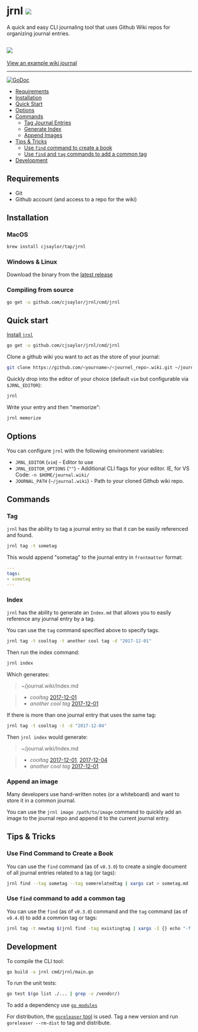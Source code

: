 # jrnl ![](https://github.com/cjsaylor/jrnl/workflows/.github/workflows/test.yml/badge.svg)

A quick and easy CLI journaling tool that uses Github Wiki repos for organizing journal entries.

![](jrnl.gif)
---

[View an example wiki journal](https://github.com/cjsaylor/jrnl/wiki)

---

[![GoDoc](https://godoc.org/github.com/cjsaylor/jrnl?status.svg)](https://godoc.org/github.com/cjsaylor/jrnl)

* [Requirements](#requirements)
* [Installation](#installation)
* [Quick Start](#quick-start)
* [Options](#options)
* [Commands](#commands)
	* [Tag Journal Entries](#tag)
	* [Generate Index](#index)
	* [Append Images](#append-an-image)
* [Tips & Tricks](#tips--tricks)
	* [Use `find` command to create a book](#use-find-command-to-create-a-book)
	* [Use `find` and `tag` commands to add a common tag](#use-find-and-tag-commands-to-add-a-common-tag)
* [Development](#development)

## Requirements

* Git
* Github account (and access to a repo for the wiki)

## Installation

### MacOS

```bash
brew install cjsaylor/tap/jrnl
```

### Windows & Linux

Download the binary from the [latest release](https://github.com/cjsaylor/jrnl/releases/latest)

### Compiling from source

```bash
go get -u github.com/cjsaylor/jrnl/cmd/jrnl
```

## Quick start

[Install `jrnl`](#installation)

```bash
go get -u github.com/cjsaylor/jrnl/cmd/jrnl
```

Clone a github wiki you want to act as the store of your journal:

```bash
git clone https://github.com/<yourname>/<journel_repo>.wiki.git ~/journal.wiki
```

Quickly drop into the editor of your choice (default `vim` but configurable via `$JRNL_EDITOR`):

```bash
jrnl
```

Write your entry and then "memorize":

```bash
jrnl memorize
```

## Options

You can configure `jrnl` with the following environment variables:

* `JRNL_EDITOR` (`vim`) - Editor to use
* `JRNL_EDITOR_OPTIONS` (`""`) - Additional CLI flags for your editor. IE, for VS Code: `-n $HOME/journal.wiki/`
* `JOURNAL_PATH` (`~/journal.wiki`) - Path to your cloned Github wiki repo.

## Commands

### Tag

`jrnl` has the ability to tag a journal entry so that it can be easily referenced and found.

```bash
jrnl tag -t sometag
```

This would append "sometag" to the journal entry in `frontmatter` format:

```yaml
---
tags:
- sometag
---
```

### Index

`jrnl` has the ability to generate an `Index.md` that allows you to easily reference any journal entry by a tag.

You can use the `tag` command specified above to specify tags.

```bash
jrnl tag -t cooltag -t another cool tag -d "2017-12-01"
```

Then run the index command:

```bash
jrnl index
```

Which generates:

> ~/journal.wiki/Index.md

> * *cooltag* [2017-12-01]()
> * *another cool tag* [2017-12-01]()

If there is more than one journal entry that uses the same tag:

```bash
jrnl tag -t cooltag -t -d "2017-12-04"
```

Then `jrnl index` would generate:

> ~/journal.wiki/Index.md

> * *cooltag* [2017-12-01](), [2017-12-04]()
> * *another cool tag* [2017-12-01]()

### Append an image

Many developers use hand-written notes (or a whiteboard) and want to store it in a common journal.

You can use the `jrnl image /path/to/image` command to quickly add an image to the journal repo and append it to the current journal entry.

## Tips & Tricks

### Use Find Command to Create a Book

You can use the `find` command (as of `v0.3.0`) to create a single document of all journal entries related to a tag (or tags):

```bash
jrnl find --tag sometag --tag somerelatedtag | xargs cat > sometag.md
```

### Use `find` command to add a common tag

You can use the `find` (as of `v0.3.0`) command and the `tag` command (as of `v0.4.0`) to add a common tag or tags:

```bash
jrnl tag -t newtag $(jrnl find -tag existingtag | xargs -I {} echo "-f {}")
```

## Development

To compile the CLI tool:

```bash
go build -o jrnl cmd/jrnl/main.go
```

To run the unit tests:

```bash
go test $(go list ./... | grep -v /vendor/)
```

To add a dependency use [`go modules`](https://blog.golang.org/using-go-modules)

For distribution, the [`goreleaser` tool](https://goreleaser.com/) is used. Tag a new version and run `goreleaser --rm-dist` to tag and distribute.
